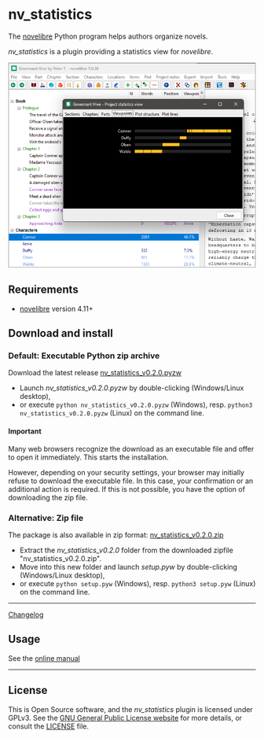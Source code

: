 # nv_statistics

The [novelibre](https://github.com/peter88213/novelibre/) Python program helps authors organize novels.  

*nv_statistics* is a plugin providing a statistics view for *novelibre*. 

![Screenshot](docs/Screenshots/screen01.png)

## Requirements

- [novelibre](https://github.com/peter88213/novelibre/) version 4.11+

## Download and install

### Default: Executable Python zip archive

Download the latest release [nv_statistics_v0.2.0.pyzw](https://github.com/peter88213/nv_statistics/raw/main/dist/nv_statistics_v0.2.0.pyzw)

- Launch *nv_statistics_v0.2.0.pyzw* by double-clicking (Windows/Linux desktop),
- or execute `python nv_statistics_v0.2.0.pyzw` (Windows), resp. `python3 nv_statistics_v0.2.0.pyzw` (Linux) on the command line.

#### Important

Many web browsers recognize the download as an executable file and offer to open it immediately. 
This starts the installation.

However, depending on your security settings, your browser may 
initially  refuse  to download the executable file. 
In this case, your confirmation or an additional action is required. 
If this is not possible, you have the option of downloading 
the zip file. 


### Alternative: Zip file

The package is also available in zip format: [nv_statistics_v0.2.0.zip](https://github.com/peter88213/nv_statistics/raw/main/dist/nv_statistics_v0.2.0.zip)

- Extract the *nv_statistics_v0.2.0* folder from the downloaded zipfile "nv_statistics_v0.2.0.zip".
- Move into this new folder and launch *setup.pyw* by double-clicking (Windows/Linux desktop), 
- or execute `python setup.pyw` (Windows), resp. `python3 setup.pyw` (Linux) on the command line.

---

[Changelog](docs/changelog.md)

## Usage

See the [online manual](docs/usage.md)

---

## License

This is Open Source software, and the *nv_statistics* plugin is licensed under GPLv3. See the
[GNU General Public License website](https://www.gnu.org/licenses/gpl-3.0.en.html) for more
details, or consult the [LICENSE](https://github.com/peter88213/nv_statistics/blob/main/LICENSE) file.
